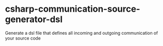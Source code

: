 # csharp-communication-source-generator-dsl
Generate a dsl file that defines all incoming and outgoing communication of your source code
